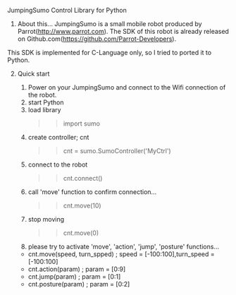 JumpingSumo Control Library for Python


1. About this...
JumpingSumo is a small mobile robot produced by Parrot(http://www.parrot.com).
The SDK of this robot is already released on Github.com(https://github.com/Parrot-Developers).

This SDK is implemented for C-Language only, so I tried to ported it to Python.

2. Quick start

   1. Power on your JumpingSumo and connect to the Wifi connection of the robot.
   2. start Python
   3. load library 
      >> import sumo
   4. create controller; cnt
      >> cnt = sumo.SumoController('MyCtrl')
   5. connect to the robot
      >> cnt.connect()
   6. call 'move' function to confirm connection...
      >> cnt.move(10)
   7. stop moving
      >> cnt.move(0)
   8. please try to activate 'move', 'action', 'jump', 'posture' functions...
     - cnt.move(speed, turn_spped) ; speed = [-100:100],turn_speed = [-100:100]
     - cnt.action(param)           ; param = [0:9]
     - cnt.jump(param)             ; param = [0:1]
     - cnt.posture(param)          ; param = [0:2]
  
